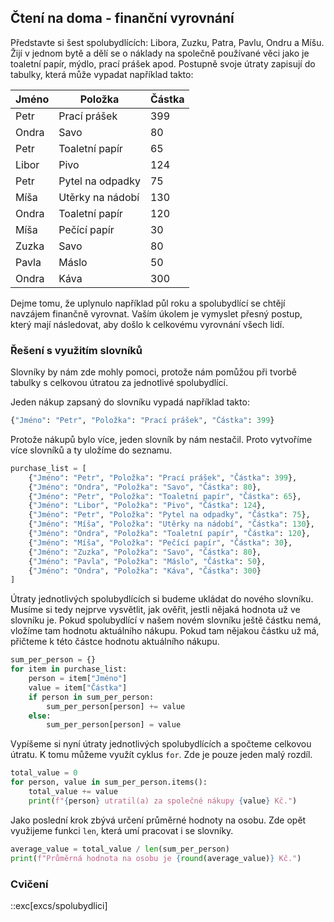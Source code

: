 ## Čtení na doma - finanční vyrovnání

Představte si šest spolubydlících: Libora, Zuzku, Patra, Pavlu, Ondru a Míšu. Žijí v jednom bytě a dělí se o náklady na společně používané věci jako je toaletní papír, mýdlo, prací prášek apod. Postupně svoje útraty zapisují do tabulky, která může vypadat například takto:

| Jméno | Položka | Částka |
| ------ | ---- | ----- |
| Petr   | Prací prášek | 399 |
| Ondra  | Savo | 80 |
| Petr   | Toaletní papír | 65 |
| Libor  | Pivo | 124 |
| Petr   | Pytel na odpadky | 75 |
| Míša   | Utěrky na nádobí | 130 |
| Ondra  | Toaletní papír | 120 |
| Míša   | Pečící papír | 30 |
| Zuzka  | Savo | 80 |
| Pavla  | Máslo | 50 |
| Ondra  | Káva | 300 |


Dejme tomu, že uplynulo například půl roku a spolubydlící se chtějí navzájem finančně vyrovnat. Vaším úkolem je vymyslet přesný postup, který mají následovat, aby došlo k celkovému vyrovnání všech lidí.

### Řešení s využitím slovníků

Slovníky by nám zde mohly pomoci, protože nám pomůžou při tvorbě tabulky s celkovou útratou za jednotlivé spolubydlící.

Jeden nákup zapsaný do slovníku vypadá například takto:

```py
{"Jméno": "Petr", "Položka": "Prací prášek", "Částka": 399}
```

Protože nákupů bylo více, jeden slovník by nám nestačil. Proto vytvoříme více slovníků a ty uložíme do seznamu.

```py
purchase_list = [
    {"Jméno": "Petr", "Položka": "Prací prášek", "Částka": 399},
    {"Jméno": "Ondra", "Položka": "Savo", "Částka": 80},
    {"Jméno": "Petr", "Položka": "Toaletní papír", "Částka": 65},
    {"Jméno": "Libor", "Položka": "Pivo", "Částka": 124},
    {"Jméno": "Petr", "Položka": "Pytel na odpadky", "Částka": 75},
    {"Jméno": "Míša", "Položka": "Utěrky na nádobí", "Částka": 130},
    {"Jméno": "Ondra", "Položka": "Toaletní papír", "Částka": 120},
    {"Jméno": "Míša", "Položka": "Pečící papír", "Částka": 30},
    {"Jméno": "Zuzka", "Položka": "Savo", "Částka": 80},
    {"Jméno": "Pavla", "Položka": "Máslo", "Částka": 50},
    {"Jméno": "Ondra", "Položka": "Káva", "Částka": 300}
]
```

Útraty jednotlivých spolubydlících si budeme ukládat do nového slovníku. Musíme si tedy nejprve vysvětlit, jak ověřit, jestli nějaká hodnota už ve slovníku je. Pokud spolubydlící v našem novém slovníku ještě částku nemá, vložíme tam hodnotu aktuálního nákupu. Pokud tam nějakou částku už má, přičteme k této částce hodnotu aktuálního nákupu.

```py
sum_per_person = {}
for item in purchase_list:
    person = item["Jméno"]
    value = item["Částka"]
    if person in sum_per_person:
        sum_per_person[person] += value
    else:
        sum_per_person[person] = value
```

Vypíšeme si nyní útraty jednotlivých spolubydlících a spočteme celkovou útratu. K tomu můžeme využít cyklus `for`. Zde je pouze jeden malý rozdíl.

```py
total_value = 0
for person, value in sum_per_person.items():
    total_value += value
    print(f"{person} utratil(a) za společné nákupy {value} Kč.")
```

Jako poslední krok zbývá určení průměrné hodnoty na osobu. Zde opět využijeme funkci `len`, která umí pracovat i se slovníky.

```py
average_value = total_value / len(sum_per_person)
print(f"Průměrná hodnota na osobu je {round(average_value)} Kč.")
```

### Cvičení

::exc[excs/spolubydlici]
